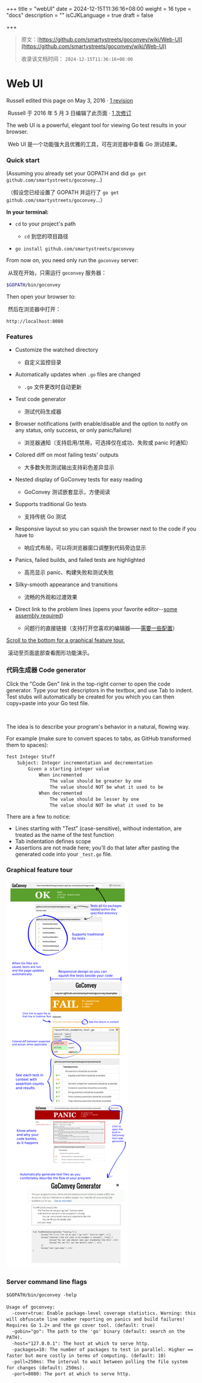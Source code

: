 +++
title = "webUI"
date = 2024-12-15T11:36:16+08:00
weight = 16
type = "docs"
description = ""
isCJKLanguage = true
draft = false

+++

> 原文：[https://github.com/smartystreets/goconvey/wiki/Web-UI](https://github.com/smartystreets/goconvey/wiki/Web-UI)
>
> 收录该文档时间： `2024-12-15T11:36:16+08:00`

# Web UI



Russell edited this page on May 3, 2016 · [1 revision](https://github.com/smartystreets/goconvey/wiki/Web-UI/_history)

​	Russell 于 2016 年 5 月 3 日编辑了此页面 · [1 次修订](https://github.com/smartystreets/goconvey/wiki/Web-UI/_history)

The web UI is a powerful, elegant tool for viewing Go test results in your browser.

​	Web UI 是一个功能强大且优雅的工具，可在浏览器中查看 Go 测试结果。

### Quick start



(Assuming you already set your GOPATH and did `go get github.com/smartystreets/goconvey`...)

​	（假设您已经设置了 GOPATH 并运行了 `go get github.com/smartystreets/goconvey`...）

**In your terminal:**

- `cd` to your project's path
  - `cd` 到您的项目路径

- `go install github.com/smartystreets/goconvey`

From now on, you need only run the `goconvey` server:

​	从现在开始，只需运行 `goconvey` 服务器：

```sh
$GOPATH/bin/goconvey
```



Then open your browser to:

​	然后在浏览器中打开：

```
http://localhost:8080
```



### Features



- Customize the watched directory
  - 自定义监控目录

- Automatically updates when `.go` files are changed
  - `.go` 文件更改时自动更新

- Test code generator
  - 测试代码生成器

- Browser notifications (with enable/disable and the option to notify on any status, only success, or only panic/failure)
  - 浏览器通知（支持启用/禁用，可选择仅在成功、失败或 panic 时通知）

- Colored diff on most failing tests' outputs
  - 大多数失败测试输出支持彩色差异显示

- Nested display of GoConvey tests for easy reading
  - GoConvey 测试嵌套显示，方便阅读

- Supports traditional Go tests
  - 支持传统 Go 测试

- Responsive layout so you can squish the browser next to the code if you have to
  - 响应式布局，可以将浏览器窗口调整到代码旁边显示

- Panics, failed builds, and failed tests are highlighted
  - 高亮显示 panic、构建失败和测试失败

- Silky-smooth appearance and transitions
  - 流畅的外观和过渡效果

- Direct link to the problem lines (opens your favorite editor--[some assembly required](https://github.com/smartystreets/goconvey/wiki/Opening-files-in-your-editor-from-the-Web-UI))
  - 问题行的直接链接（支持打开您喜欢的编辑器——[需要一些配置](https://github.com/smartystreets/goconvey/wiki/Opening-files-in-your-editor-from-the-Web-UI)）


[Scroll to the bottom for a graphical feature tour.](https://github.com/smartystreets/goconvey/wiki/Web-UI#graphical-feature-tour)

​	滚动至页面底部查看图形功能演示。

### 代码生成器 Code generator



Click the "Code Gen" link in the top-right corner to open the code generator. Type your test descriptors in the textbox, and use Tab to indent. Test stubs will automatically be created for you which you can then copy+paste into your Go test file.

​	

The idea is to describe your program's behavior in a natural, flowing way.

For example (make sure to convert spaces to tabs, as GitHub transformed them to spaces):

```
Test Integer Stuff
	Subject: Integer incrementation and decrementation
		Given a starting integer value
			When incremented
				The value should be greater by one
				The value should NOT be what it used to be
			When decremented
				The value should be lesser by one
				The value should NOT be what it used to be
```



There are a few to notice:

- Lines starting with "Test" (case-sensitive), without indentation, are treated as the name of the test function
- Tab indentation defines scope
- Assertions are not made here; you'll do that later after pasting the generated code into your `_test.go` file.

### Graphical feature tour



![GoConvey web UI](webUI_img/687474703a2f2f692e696d6775722e636f6d2f4f377556766f712e706e67.png)

### Server command line flags



```
$GOPATH/bin/goconvey -help

Usage of goconvey:
  -cover=true: Enable package-level coverage statistics. Warning: this will obfuscate line number reporting on panics and build failures! Requires Go 1.2+ and the go cover tool. (default: true)
  -gobin="go": The path to the 'go' binary (default: search on the PATH).
  -host="127.0.0.1": The host at which to serve http.
  -packages=10: The number of packages to test in parallel. Higher == faster but more costly in terms of computing. (default: 10)
  -poll=250ms: The interval to wait between polling the file system for changes (default: 250ms).
  -port=8080: The port at which to serve http.
```

